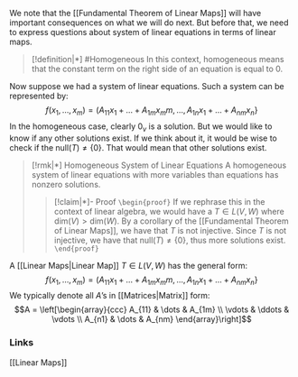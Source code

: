 We note that the [[Fundamental Theorem of Linear Maps]] will have important consequences on what we will do next. But before that, we need to express questions about system of linear equations in terms of linear maps. 

>[!definition|*] #Homogeneous
>In this context, homogeneous means that the constant term on the right side of an equation is equal to $0$.

Now suppose we had a system of linear equations. Such a system can be represented by:$$f(x_1,\dots,x_m) = (A_{11}x_1 +\dots+A_{1m}x_mm,\dots,A_{1n}x_1 + \dots+A_{nm}x_n\}$$In the homogeneous case, clearly $0_v$ is a solution. But we would like to know if any other solutions exist. If we think about it, it would be wise to check if the $\text{null}(T) \ne \{0\}$. That would mean that other solutions exist.

>[!rmk|*] Homogeneous System of Linear Equations
>A homogeneous system of linear equations with more variables than equations has nonzero solutions.
>>[!claim|*]- Proof
>>`\begin{proof}` If we rephrase this in the context of linear algebra, we would have a $T\in L(V,W)$ where $\text{dim}(V) > \text{dim}(W)$. By a corollary of the [[Fundamental Theorem of Linear Maps]], we have that $T$ is not injective. Since $T$ is not injective, we have that $\text{null}(T) \ne \{0\}$, thus more solutions exist.
>> `\end{proof}`


A [[Linear Maps|Linear Map]] $T \in L(V,W)$ has the general form: $$f(x_1,\dots,x_m) = (A_{11}x_1 +\dots+A_{1m}x_mm,\dots,A_{1n}x_1 + \dots+A_{nm}x_n\}$$
We typically denote all $A$’s in [[Matrices|Matrix]] form: $$A = \left[\begin{array}{ccc} A_{11} & \dots & A_{1m} \\ \vdots & \ddots & \vdots \\ A_{n1} & \dots & A_{nm} \end{array}\right]$$
### Links
[[Linear Maps]]
